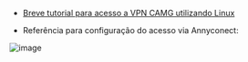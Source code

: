 - [Breve tutorial para acesso a VPN CAMG utilizando Linux](https://gist.github.com/gabrielbdornas/3e1455e0097879f56d58efca1368a3b0)

- Referência para configuração do acesso via Annyconect:

![image](https://user-images.githubusercontent.com/49699290/139306208-bce4d98c-1412-46b6-b3f7-6d60c5db381e.png)
